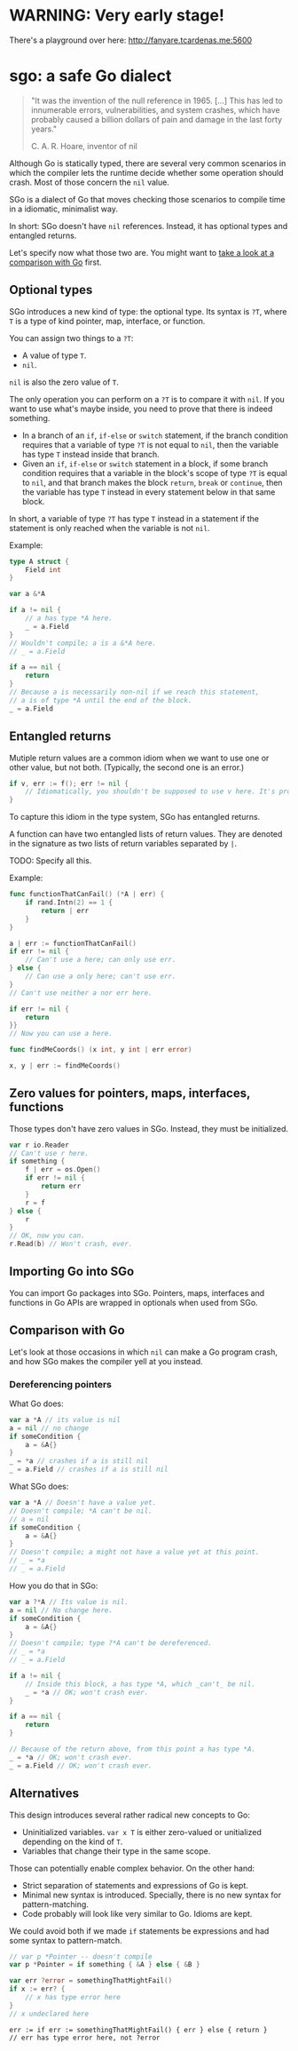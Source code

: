 # WARNING: Very early stage!

There's a playground over here: http://fanyare.tcardenas.me:5600

# sgo: a safe Go dialect

> "It was the invention of the null reference in 1965. [...] This has led to innumerable errors, vulnerabilities, and system crashes, which have probably caused a billion dollars of pain and damage in the last forty years."
> 
> C. A. R. Hoare, inventor of nil

Although Go is statically typed, there are several very common scenarios in which the compiler lets the runtime decide whether some operation should crash. Most of those concern the `nil` value.

SGo is a dialect of Go that moves checking those scenarios to compile time in a idiomatic, minimalist way.

In short: SGo doesn't have `nil` references. Instead, it has optional types and entangled returns.

Let's specify now what those two are. You might want to [take a look at a comparison with Go](#comparison-with-go) first. 

## Optional types

SGo introduces a new kind of type: the optional type. Its syntax is `?T`, where `T` is a type of kind pointer, map, interface, or function.

You can assign two things to a `?T`:

* A value of type `T`.
* `nil`.

`nil` is also the zero value of `T`.

The only operation you can perform on a `?T` is to compare it with `nil`. If you want to use what's maybe inside, you need to prove that there is indeed something.

* In a branch of an `if`, `if-else` or `switch` statement, if the branch condition requires that a variable of type `?T` is not equal to `nil`, then the variable has type `T` instead inside that branch.
* Given an `if`, `if-else` or `switch` statement in a block, if some branch condition requires that a variable in the block's scope of type `?T` is equal to `nil`, and that branch makes the block `return`, `break` or `continue`, then the variable has type `T` instead in every statement below in that same block.

In short, a variable of type `?T` has type `T` instead in a statement if the statement is only reached when the variable is not `nil`.

Example:

```go
type A struct {
	Field int
}

var a &*A

if a != nil {
	// a has type *A here.
	_ = a.Field
}
// Wouldn't compile; a is a &*A here.
// _ = a.Field

if a == nil {
	return
}
// Because a is necessarily non-nil if we reach this statement,
// a is of type *A until the end of the block.
_ = a.Field
```

## Entangled returns

Mutiple return values are a common idiom when we want to use one or other value, but not both. (Typically, the second one is an error.)

```go
if v, err := f(); err != nil {
	// Idiomatically, you shouldn't be supposed to use v here. It's probably a zero value.
}
```

To capture this idiom in the type system, SGo has entangled returns.

A function can have two entangled lists of return values. They are denoted in the signature as two lists of return variables separated by `|`.

TODO: Specify all this.

Example:

```go
func functionThatCanFail() (*A | err) {
	if rand.Intn(2) == 1 {
		return | err
	}
}

a | err := functionThatCanFail()
if err != nil {
	// Can't use a here; can only use err.
} else {
	// Can use a only here; can't use err.
}
// Can't use neither a nor err here.

if err != nil {
	return
}}
// Now you can use a here.

func findMeCoords() (x int, y int | err error)

x, y | err := findMeCoords()
```

## Zero values for pointers, maps, interfaces, functions

Those types don't have zero values in SGo. Instead, they must be initialized.

```go
var r io.Reader
// Can't use r here.
if something {
	f | err = os.Open()
	if err != nil {
		return err
	}
	r = f
} else {
	r
}
// OK, now you can.
r.Read(b) // Won't crash, ever.
```

## Importing Go into SGo

You can import Go packages into SGo. Pointers, maps, interfaces and functions in Go APIs are wrapped in optionals when used from SGo.

## Comparison with Go

Let's look at those occasions in which `nil` can make a Go program crash, and how SGo makes the compiler yell at you instead.

### Dereferencing pointers

What Go does:

```go
var a *A // its value is nil
a = nil // no change
if someCondition {
	a = &A{}
}
_ = *a // crashes if a is still nil
_ = a.Field // crashes if a is still nil
```

What SGo does:

```go
var a *A // Doesn't have a value yet.
// Doesn't compile; *A can't be nil.
// a = nil
if someCondition {
	a = &A{}
}
// Doesn't compile; a might not have a value yet at this point.
// _ = *a
// _ = a.Field
```

How you do that in SGo:

```go
var a ?*A // Its value is nil.
a = nil // No change here.
if someCondition {
	a = &A{}
}
// Doesn't compile; type ?*A can't be dereferenced.
// _ = *a
// _ = a.Field

if a != nil {
	// Inside this block, a has type *A, which _can't_ be nil.
	_ = *a // OK; won't crash ever.
}

if a == nil {
	return
}

// Because of the return above, from this point a has type *A.
_ = *a // OK; won't crash ever.
_ = a.Field // OK; won't crash ever.
```

## Alternatives

This design introduces several rather radical new concepts to Go:

* Uninitialized variables. `var x T` is either zero-valued or unitialized depending on the kind of `T`.
* Variables that change their type in the same scope.

Those can potentially enable complex behavior. On the other hand:

* Strict separation of statements and expressions of Go is kept.
* Minimal new syntax is introduced. Specially, there is no new syntax for pattern-matching.
* Code probably will look like very similar to Go. Idioms are kept.

We could avoid both if we made `if` statements be expressions and had some syntax to pattern-match.

```go
// var p *Pointer -- doesn't compile
var p *Pointer = if something { &A } else { &B }

var err ?error = somethingThatMightFail()
if x := err? {
	// x has type error here
}
// x undeclared here
```

```
err := if err := somethingThatMightFail() { err } else { return }
// err has type error here, not ?error
```